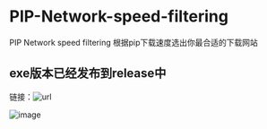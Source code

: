 # PIP-Network-speed-filtering
PIP Network speed filtering 根据pip下载速度选出你最合适的下载网站

## exe版本已经发布到release中

链接：![url](https://github.com/nkggya/PIP-Network-speed-filtering/releases/tag/%E6%89%93%E5%8C%85%E6%96%87%E4%BB%B6)

![image](https://github.com/user-attachments/assets/060c9847-ffbd-4d9e-b2ff-a540fa485a17)
